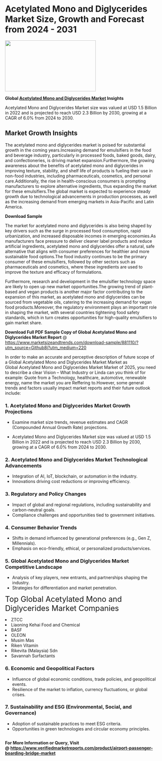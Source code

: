 <H1>Acetylated Mono and Diglycerides Market Size, Growth and Forecast from 2024 - 2031</H1><img class="aligncenter size-medium wp-image-584254" src="https://thirdeyenews.in/wp-content/uploads/2024/09/Global-Market-Research-300x168.jpeg" alt="" width="300" height="168" /><p><strong>Global&nbsp;<a href="https://www.marketsizeandtrends.com/download-sample/881110/?utm_source=Github8j?utm_medium=220">Acetylated Mono and Diglycerides Market</a> Insights</strong></p><p>Acetylated Mono and Diglycerides Market size was valued at USD 1.5 Billion in 2022 and is projected to reach USD 2.3 Billion by 2030, growing at a CAGR of 6.0% from 2024 to 2030.</p><p><h2>Market Growth Insights</h2> <p>The acetylated mono and diglycerides market is poised for substantial growth in the coming years.Increasing demand for emulsifiers in the food and beverage industry, particularly in processed foods, baked goods, dairy, and confectioneries, is driving market expansion.Furthermore, the growing awareness about the benefits of acetylated mono and diglycerides in improving texture, stability, and shelf life of products is fueling their use in non-food industries, including pharmaceuticals, cosmetics, and personal care.Additionally, the rise in health-conscious consumers is prompting manufacturers to explore alternative ingredients, thus expanding the market for these emulsifiers.The global market is expected to experience steady growth due to technological advancements in production processes, as well as the increasing demand from emerging markets in Asia-Pacific and Latin America.</p> <p><strong>Download Sample</strong></p> <p>The market for acetylated mono and diglycerides is also being shaped by key drivers such as the surge in processed food consumption, rapid urbanization, and increased disposable incomes in emerging economies.As manufacturers face pressure to deliver cleaner label products and reduce artificial ingredients, acetylated mono and diglycerides offer a natural, safe alternative that aligns with consumer preferences for healthier and more sustainable food options.The food industry continues to be the primary consumer of these emulsifiers, followed by other sectors such as pharmaceuticals and cosmetics, where these ingredients are used to improve the texture and efficacy of formulations.</p> <p>Furthermore, research and development in the emulsifier technology space are likely to open up new market opportunities.The growing trend of plant-based and vegan products is another major factor contributing to the expansion of this market, as acetylated mono and diglycerides can be sourced from vegetable oils, catering to the increasing demand for vegan food products.Moreover, the regulatory environment plays an important role in shaping the market, with several countries tightening food safety standards, which in turn creates opportunities for high-quality emulsifiers to gain market share.</p> <p><span class=""><strong>Download Full PDF Sample Copy of Global Acetylated Mono and Diglycerides Market Report</strong> @ <a href="https://www.marketsizeandtrends.com/download-sample/881110/?utm_source=Github8j?utm_medium=220" target="_blank">https://www.marketsizeandtrends.com/download-sample/881110/?utm_source=Github8j?utm_medium=220</a></span></p><p>In order to make an accurate and perceptive description of future scope of a Global&nbsp;Acetylated Mono and Diglycerides Market Market as Global&nbsp;Acetylated Mono and Diglycerides Market Market of 2025, you need to describe a clear Vision &ndash; What Industry or Linda can you think of for example: Quote from a Technology, healthcare, automotive, renewable energy, name the market you are Reffering to.However, some general trends and factors usually impact market reports and their future outlook include:</p><h3>1.&nbsp;<strong>Acetylated Mono and Diglycerides Market Growth Projections</strong></h3><ul><li>Examine market size trends, revenue estimates and CAGR (Compounded Annual Growth Rate) projections.</li><li><p>Acetylated Mono and Diglycerides Market size was valued at USD 1.5 Billion in 2022 and is projected to reach USD 2.3 Billion by 2030, growing at a CAGR of 6.0% from 2024 to 2030.</p></li></ul><h3>2.&nbsp;<strong>Acetylated Mono and Diglycerides Market Technological Advancements</strong></h3><ul><li>Integration of AI, IoT, blockchain, or automation in the industry.</li><li>Innovations driving cost reductions or improving efficiency.</li></ul><h3>3.&nbsp;<strong>Regulatory and Policy Changes</strong></h3><ul><li>Impact of global and regional regulations, including sustainability and carbon-neutral goals.</li><li>Compliance challenges and opportunities tied to government initiatives.</li></ul><h3>4.&nbsp;<strong>Consumer Behavior Trends</strong></h3><ul><li>Shifts in demand influenced by generational preferences (e.g., Gen Z, Millennials).</li><li>Emphasis on eco-friendly, ethical, or personalized products/services.</li></ul><h3>5.&nbsp;<strong>Global Acetylated Mono and Diglycerides Market Competitive Landscape</strong></h3><ul><li>Analysis of key players, new entrants, and partnerships shaping the industry.</li><li>Strategies for differentiation and market penetration.</li></ul><p data-pm-slice="1 1 []"><span style="color: inherit; font-family: inherit; font-size: 25px;">Top Global Acetylated Mono and Diglycerides Market Companies</span></p><div class="" data-test-id=""><p><li>ZTCC</li><li> Liaoning Kehai Food and Chemical</li><li> BASF</li><li> OLEON</li><li> Musim Mas</li><li> Riken Vitamin</li><li> Rikevita (Malaysia) Sdn</li><li> Savannah Surfactants</li></p></div><h3>6.&nbsp;<strong>Economic and Geopolitical Factors</strong></h3><ul><li>Influence of global economic conditions, trade policies, and geopolitical events.</li><li>Resilience of the market to inflation, currency fluctuations, or global crises.</li></ul><h3>7.&nbsp;<strong>Sustainability and ESG (Environmental, Social, and Governance)</strong></h3><ul><li>Adoption of sustainable practices to meet ESG criteria.</li><li>Opportunities in green technologies and circular economy principles.</li></ul><h2><strong style="font-size: 14px;">For More Information or Query, Visit @&nbsp;</strong><a style="background-color: #ffffff; font-size: 14px;" href="https://www.marketsizeandtrends.com/report/acetylated-mono-and-diglycerides-market/" target="_blank">https://www.verifiedmarketreports.com/product/airport-passenger-boarding-bridge-market</a></h2>